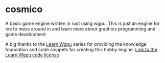 # cosmico
A basic game engine written in rust using wgpu. This is just an engine for me to mess around in and learn more about graphics programming and game development

A big thanks to the [Learn Wgpu](https://sotrh.github.io/learn-wgpu) series for providing the knowledge foundation and code snippets for creating this hobby engine. [Link to the Learn Wgpu code license](https://github.com/sotrh/learn-wgpu/blob/master/LICENSE.md)
